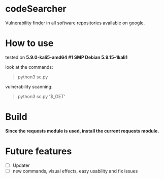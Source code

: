 # codeSearcher
Vulnerability finder in all software repositories available on google.
# How to use
tested on __5.9.0-kali5-amd64 #1 SMP Debian 5.9.15-1kali1__

look at the commands:
> python3 sc.py

vulnerability scanning:
> python3 sc.py '$_GET'

# Build
**Since the requests module is used, install the current requests module.**
# Future features
- [ ] Updater
- [ ] new commands, visual effects, easy usability and fix issues
